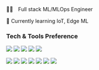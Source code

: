 👨‍💻　Full stack ML/MLOps Engineer

🌱 Currently learning IoT, Edge ML

### Tech & Tools Preference

<img src="https://img.shields.io/badge/-Spark-F29111?style=flat&logo=apachespark&logoColor=FFFFFF"> <img src="http://img.shields.io/badge/-Google%20Cloud%20Platform-007ACC?style=flat&logo=google%20cloud&logoColor=white">
<img src="http://img.shields.io/badge/-Azure-4285F4?style=flat&logo=microsoft-azure&logoColor=white">
<img src="http://img.shields.io/badge/-AWS-F29111?style=flat&logo=amazon-aws&logoColor=white">
<img src="https://img.shields.io/badge/-Kubernetes-007ACC?style=flat&logo=kubernetes&logoColor=00c8ff">

<img src="http://img.shields.io/badge/-Git-black?style=flat&logo=git&logoColor=FFFFFF"> <img src="http://img.shields.io/badge/-Github-000000?style=flat&logo=github&logoColor=FFFFFF">
<img src="https://img.shields.io/badge/-Python-black?style=flat&logo=python&logoColor=white"> 
<img src="https://img.shields.io/badge/-black-black?style=flat&logo=go&logoColor=white">
<img src="https://img.shields.io/badge/-Node.js-black?style=flat&logo=Node.js&logoColor=white">
<img src="https://img.shields.io/badge/-Django-000000?style=flat&logo=django&logoColor=00c8ff">
<img src="https://img.shields.io/badge/-React-000000?style=flat&logo=react&logoColor=00c8ff">




